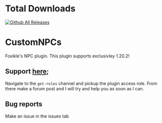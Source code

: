 # Total Downloads
[![Github All Releases](https://img.shields.io/github/downloads/Foxikle/customnpcs/total.svg)]()
# CustomNPCs
Foxikle's NPC plugin.
This plugin supports exclusivley 1.20.2!

## Support [here](discord.gg/Arp6A6ue3u);
Navigate to the `get-roles` channel and pickup the plugin access role. From there make a forum post and I will try and help you as soon as I can.

## Bug reports
Make an issue in the issues tab
